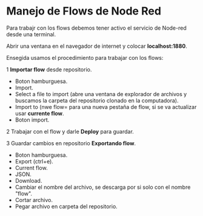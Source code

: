 # Manejo de Flows de Node Red
Para trabajr con los flows debemos tener activo el servicio de Node-red desde una terminal.

Abrir una ventana en el navegador de internet y colocar **localhost:1880**.

Ensegida usamos el procedimiento para trabajar con los flows:

1 **Importar flow** desde repositorio.
  + Boton hamburguesa.
  + Import.
  + Select a file to import (abre una ventana de explorador de archivos y buscamos la carpeta del repositorio clonado en la computadora).
  + Import to (nwe flow=  para una nueva pestaña de flow, si se va actualizar usar **currente flow**.
  + Boton import.
  
2 Trabajar con el flow y darle **Deploy** para guardar.

3 Guardar cambios en repositorio **Exportando flow**.

  + Boton hamburguesa.
  + Export (ctrl+e).
  + Current flow.
  + JSON.
  + Download.
  + Cambiar el nombre del archivo, se descarga por si solo con el nombre "flow".
  + Cortar archivo.
  + Pegar archivo en carpeta del repositorio.
  
